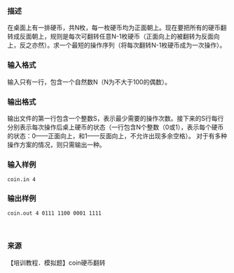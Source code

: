 ### 描述

在桌面上有一排硬币，共N枚，每一枚硬币均为正面朝上。现在要把所有的硬币翻转成反面朝上，规则是每次可翻转任意N-1枚硬币（正面向上的被翻转为反面向上，反之亦然）。求一个最短的操作序列（将每次翻转N-1枚硬币成为一次操作）。

### 输入格式

输入只有一行，包含一个自然数N（N为不大于100的偶数）。

### 输出格式

输出文件的第一行包含一个整数S，表示最少需要的操作次数。接下来的S行每行分别表示每次操作后桌上硬币的状态（一行包含N个整数（0或1），表示每个硬币的状态：0——正面向上，和1——反面向上，不允许出现多余空格）。 对于有多种操作方案的情况，则只需输出一种。 

### 输入样例

```plaintext
coin.in 4 
```

### 输出样例

```plaintext
coin.out 4 0111 1100 0001 1111 
```



 

### 来源

【培训教程．模拟题】coin硬币翻转

